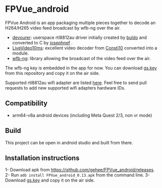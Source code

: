 # FPVue_android

FPVue Android is an app packaging multiple pieces together to decode an H264/H265 video feed broadcast by wfb-ng over the air.

- [devourer](https://github.com/openipc/devourer): userspace rtl8812au driver initially created by [buldo](https://github.com/buldo) and converted to C by [josephnef](https://github.com/josephnef) .
- [LiveVideo10ms](https://github.com/Consti10/LiveVideo10ms): excellent video decoder from [Consti10](https://github.com/Consti10) converted into a module.
- [wfb-ng](https://github.com/svpcom/wfb-ng): library allowing the broadcast of the video feed over the air.

The wfb-ng key is embedded in the app for now. 
You can download [gs.key](https://github.com/gehee/FPVue_android/raw/main/app/src/main/assets/gs.key) from this repository and copy it on the air side.

Supported rtl8812au wifi adapter are listed [here](https://github.com/gehee/FPVue_android/blob/main/app/src/main/res/xml/usb_device_filter.xml).
Feel free to send pull requests to add new supported wifi adapters hardware IDs.

## Compatibility

- arm64-v8a android devices (including Meta Quest 2/3, non vr mode)

## Build

This project can be open in android studio and built from there.

## Installation instructions

1- Download apk from https://github.com/gehee/FPVue_android/releases.
2- Run `adb install FPVue_android_0.13.apk` from the command line.
3- Download [gs.key](https://github.com/gehee/FPVue_android/raw/main/app/src/main/assets/gs.key) and copy it on the air side.